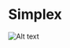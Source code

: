 # Simplex
![Alt text](https://github.com/geek0x90/Simplex/blob/master/bounded_minimum.jpg "Bounded Minimum")
